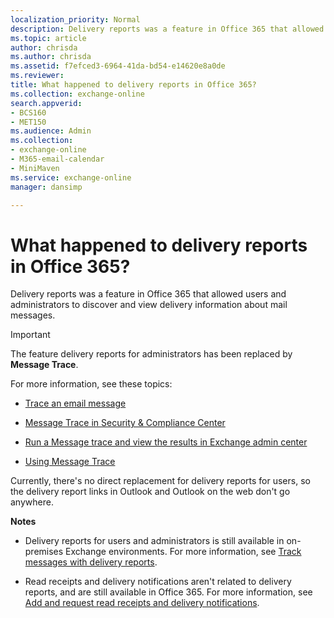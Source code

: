 ```yaml
---
localization_priority: Normal
description: Delivery reports was a feature in Office 365 that allowed users and administrators to discover and view delivery information about messages.
ms.topic: article
author: chrisda
ms.author: chrisda
ms.assetid: f7efced3-6964-41da-bd54-e14620e8a0de
ms.reviewer: 
title: What happened to delivery reports in Office 365?
ms.collection: exchange-online
search.appverid:
- BCS160
- MET150
ms.audience: Admin
ms.collection: 
- exchange-online
- M365-email-calendar
- MiniMaven
ms.service: exchange-online
manager: dansimp

---
```


# What happened to delivery reports in Office 365?

Delivery reports was a feature in Office 365 that allowed users and administrators to discover and view delivery information about mail messages.

>[!IMPORTANT]
>The feature delivery reports for administrators has been replaced by **Message Trace**.

For more information, see these topics:

- [Trace an email message](https://go.microsoft.com/fwlink/p/?linkid=282262)

- [Message Trace in Security & Compliance Center](https://docs.microsoft.com/office365/securitycompliance/message-trace-scc?redirectSourcePath=%252farticle%252f3e64f99d-ac33-4aba-91c5-9cb4ca476803)
 
- [Run a Message trace and view the results in Exchange admin center](https://docs.microsoft.com/exchange/monitoring/trace-an-email-message/run-a-message-trace-and-view-results)

- [Using Message Trace](https://support.office.com/article/bbf5a330-e83f-43d1-9d51-cfd17d576dd8.aspx)


Currently, there's no direct replacement for delivery reports for users, so the delivery report links in Outlook and Outlook on the web don't go anywhere.

 **Notes**

- Delivery reports for users and administrators is still available in on-premises Exchange environments. For more information, see [Track messages with delivery reports](https://go.microsoft.com/fwlink/p/?linkid=282265).

- Read receipts and delivery notifications aren't related to delivery reports, and are still available in Office 365. For more information, see [Add and request read receipts and delivery notifications](https://support.office.com/article/a34bf70a-4c2c-4461-b2a1-12e4a7a92141.aspx).

